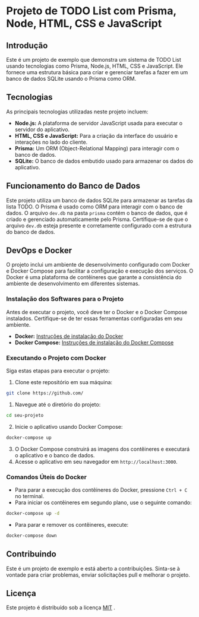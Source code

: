 # Projeto de TODO List com Prisma, Node, HTML, CSS e JavaScript

## Introdução

Este é um projeto de exemplo que demonstra um sistema de TODO List usando tecnologias como Prisma, Node.js, HTML, CSS e JavaScript. Ele fornece uma estrutura básica para criar e gerenciar tarefas a fazer em um banco de dados SQLite usando o Prisma como ORM.

## Tecnologias

As principais tecnologias utilizadas neste projeto incluem:

- **Node.js:** A plataforma de servidor JavaScript usada para executar o servidor do aplicativo.
- **HTML, CSS e JavaScript:** Para a criação da interface do usuário e interações no lado do cliente.
- **Prisma:** Um ORM (Object-Relational Mapping) para interagir com o banco de dados.
- **SQLite:** O banco de dados embutido usado para armazenar os dados do aplicativo.

## Funcionamento do Banco de Dados

Este projeto utiliza um banco de dados SQLite para armazenar as tarefas da lista TODO. O Prisma é usado como ORM para interagir com o banco de dados. O arquivo `dev.db` na pasta `prisma` contém o banco de dados, que é criado e gerenciado automaticamente pelo Prisma. Certifique-se de que o arquivo `dev.db` esteja presente e corretamente configurado com a estrutura do banco de dados.

## DevOps e Docker

O projeto inclui um ambiente de desenvolvimento configurado com Docker e Docker Compose para facilitar a configuração e execução dos serviços. O Docker é uma plataforma de contêineres que garante a consistência do ambiente de desenvolvimento em diferentes sistemas.

### Instalação dos Softwares para o Projeto

Antes de executar o projeto, você deve ter o Docker e o Docker Compose instalados. Certifique-se de ter essas ferramentas configuradas em seu ambiente.

- **Docker:** [Instruções de instalação do Docker](https://docs.docker.com/get-docker/)
- **Docker Compose:** [Instruções de instalação do Docker Compose](https://docs.docker.com/compose/install/)

### Executando o Projeto com Docker

Siga estas etapas para executar o projeto:

1. Clone este repositório em sua máquina:

```bash
git clone https://github.com/
```
 
1. Navegue até o diretório do projeto:

```bash
cd seu-projeto
``` 
2. Inicie o aplicativo usando Docker Compose:

```bash
docker-compose up
``` 
3. O Docker Compose construirá as imagens dos contêineres e executará o aplicativo e o banco de dados. 
4. Acesse o aplicativo em seu navegador em `http://localhost:3000`.
### Comandos Úteis do Docker 
- Para parar a execução dos contêineres do Docker, pressione `Ctrl + C` no terminal. 
- Para iniciar os contêineres em segundo plano, use o seguinte comando:

```bash
docker-compose up -d
``` 
- Para parar e remover os contêineres, execute:

```bash
docker-compose down
```
## Contribuindo

Este é um projeto de exemplo e está aberto a contribuições. Sinta-se à vontade para criar problemas, enviar solicitações pull e melhorar o projeto.
## Licença

Este projeto é distribuído sob a licença [MIT](LICENSE) .